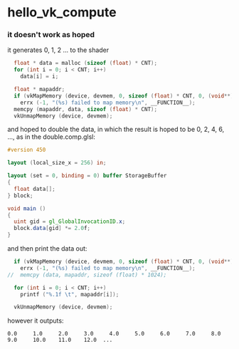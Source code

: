 # hello_vk_compute

### it doesn't work as hoped

it generates 0, 1, 2 ... to the shader
```C
  float * data = malloc (sizeof (float) * CNT);
  for (int i = 0; i < CNT; i++)
    data[i] = i;

  float * mapaddr;
  if (vkMapMemory (device, devmem, 0, sizeof (float) * CNT, 0, (void**)&mapaddr) != VK_SUCCESS)
    errx (-1, "(%s) failed to map memory\n", __FUNCTION__);
  memcpy (mapaddr, data, sizeof (float) * CNT);
  vkUnmapMemory (device, devmem);
```

and hoped to double the data, in which the result is hoped to be 0, 2, 4, 6, ..., as in the double.comp.glsl:
```glsl
#version 450

layout (local_size_x = 256) in;

layout (set = 0, binding = 0) buffer StorageBuffer
{
  float data[];
} block;

void main ()
{
  uint gid = gl_GlobalInvocationID.x;
  block.data[gid] *= 2.0f;
}
```

and then print the data out:
```C
  if (vkMapMemory (device, devmem, 0, sizeof (float) * CNT, 0, (void**)&mapaddr) != VK_SUCCESS)
    errx (-1, "(%s) failed to map memory\n", __FUNCTION__);
//  memcpy (data, mapaddr, sizeof (float) * 1024);

  for (int i = 0; i < CNT; i++)
    printf ("%.1f \t", mapaddr[i]);

  vkUnmapMemory (device, devmem);
```

however it outputs:
```
0.0 	1.0 	2.0 	3.0 	4.0 	5.0 	6.0 	7.0 	8.0 	9.0 	10.0 	11.0 	12.0  ...
```
